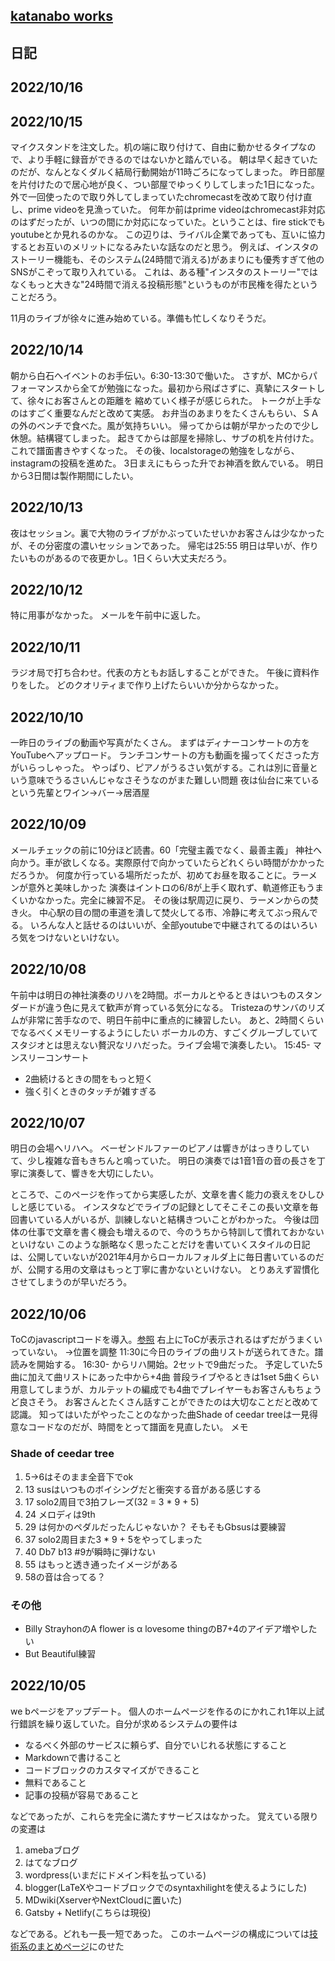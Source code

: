 <link rel="stylesheet" href="./github-markdown.css" type="text/css">
<link rel="stylesheet" href="toc.css">
<head>
<meta name="viewport" content="width=device-width, initial-scale=1.0, maximum-scale=1.0, minimum-scale=1.0">
</head>
<div class="contents wrapper">
<article>


# [katanabo works](./index.html)
# 日記

## 2022/10/16


## 2022/10/15
マイクスタンドを注文した。机の端に取り付けて、自由に動かせるタイプなので、より手軽に録音ができるのではないかと踏んでいる。
朝は早く起きていたのだが、なんとなくダルく結局行動開始が11時ごろになってしまった。
昨日部屋を片付けたので居心地が良く、つい部屋でゆっくりしてしまった1日になった。
外で一回使ったので取り外してしまっていたchromecastを改めて取り付け直し、prime videoを見漁っていた。
何年か前はprime videoはchromecast非対応のはずだったが、いつの間にか対応になっていた。ということは、fire stickでもyoutubeとか見れるのかな。
この辺りは、ライバル企業であっても、互いに協力するとお互いのメリットになるみたいな話なのだと思う。
例えば、インスタのストーリー機能も、そのシステム(24時間で消える)があまりにも優秀すぎて他のSNSがこぞって取り入れている。
これは、ある種"インスタのストーリー"ではなくもっと大きな"24時間で消える投稿形態"というものが市民権を得たということだろう。

11月のライブが徐々に進み始めている。準備も忙しくなりそうだ。

## 2022/10/14 
朝から白石へイベントのお手伝い。6:30-13:30で働いた。
さすが、MCからパフォーマンスから全てが勉強になった。最初から飛ばさずに、真摯にスタートして、徐々にお客さんとの距離を
縮めていく様子が感じられた。
トークが上手なのはすごく重要なんだと改めて実感。
お弁当のあまりをたくさんもらい、ＳＡの外のベンチで食べた。風が気持ちいい。
帰ってからは朝が早かったので少し休憩。結構寝てしまった。
起きてからは部屋を掃除し、サブの机を片付けた。これで譜面書きやすくなった。
その後、localstorageの勉強をしながら、instagramの投稿を進めた。
3日まえにもらった升でお神酒を飲んでいる。
明日から3日間は製作期間にしたい。


## 2022/10/13
夜はセッション。裏で大物のライブがかぶっていたせいかお客さんは少なかったが、その分密度の濃いセッションであった。
帰宅は25:55
明日は早いが、作りたいものがあるので夜更かし。1日くらい大丈夫だろう。

## 2022/10/12
特に用事がなかった。
メールを午前中に返した。

## 2022/10/11
ラジオ局で打ち合わせ。代表の方ともお話しすることができた。
午後に資料作りをした。
どのクオリティまで作り上げたらいいか分からなかった。

## 2022/10/10
一昨日のライブの動画や写真がたくさん。
まずはディナーコンサートの方をYouTubeへアップロード。
ランチコンサートの方も動画を撮ってくださった方がいらっしゃった。
やっぱり、ピアノがうるさい気がする。これは別に音量という意味でうるさいんじゃなさそうなのがまた難しい問題
夜は仙台に来ているという先輩とワイン→バー→居酒屋


## 2022/10/09
メールチェックの前に10分ほど読書。60「完璧主義でなく、最善主義」
神社へ向かう。車が欲しくなる。実際原付で向かっていたらどれくらい時間がかかっただろうか。
何度か行っている場所だったが、初めてお昼を取ることに。ラーメンが意外と美味しかった
演奏はイントロの6/8が上手く取れず、軌道修正もうまくいかなかった。完全に練習不足。
その後は駅周辺に戻り、ラーメンからの焚き火。
中心駅の目の間の車道を潰して焚火してる市、冷静に考えてぶっ飛んでる。
いろんな人と話せるのはいいが、全部youtubeで中継されてるのはいろいろ気をつけないといけない。


## 2022/10/08
午前中は明日の神社演奏のリハを2時間。ボーカルとやるときはいつものスタンダードが違う色に見えて歓声が育っている気分になる。
Tristezaのサンバのリズムが非常に苦手なので、明日午前中に重点的に練習したい。
あと、2時間くらいでなるべくメモリーするようにしたい
ボーカルの方、すごくグルーブしていてスタジオとは思えない贅沢なリハだった。ライブ会場で演奏したい。
15:45- マンスリーコンサート
- 2曲続けるときの間をもっと短く
- 強く引くときのタッチが雑すぎる


## 2022/10/07
明日の会場へリハへ。
ベーゼンドルファーのピアノは響きがはっきりしていて、少し複雑な音もきちんと鳴っていた。
明日の演奏では1音1音の音の長さを丁寧に演奏して、響きを大切にしたい。

ところで、このページを作ってから実感したが、文章を書く能力の衰えをひしひしと感じている。
インスタなどでライブの記録としてそこそこの長い文章を毎回書いている人がいるが、訓練しないと結構きついことがわかった。
今後は団体の仕事で文章を書く機会も増えるので、今のうちから特訓して慣れておかないといけない
このような脈略なく思ったことだけを書いていくスタイルの日記は、公開していないが2021年4月からローカルフォルダ上に毎日書いているのだが、公開する用の文章はもっと丁寧に書かないといけない。
とりあえず習慣化させてしまうのが早いだろう。


## 2022/10/06
ToCのjavascriptコードを導入。[参照](https://projectcodeed.blogspot.com/2020/04/an-automatic-table-of-contents.html)
右上にToCが表示されるはずだがうまくいっていない。
→位置を調整
11:30に今日のライブの曲リストが送られてきた。譜読みを開始する。
16:30- からリハ開始。2セットで9曲だった。
予定していた5曲に加えて曲リストにあった中から+4曲
普段ライブやるときは1set 5曲くらい用意してしまうが、カルテットの編成でも4曲でプレイヤーもお客さんもちょうど良さそう。
お客さんとたくさん話すことができたのは大切なことだと改めて認識。
知ってはいたがやったことのなかった曲Shade of ceedar treeは一見得意なコードなのだが、時間をとって譜面を見直したい。
メモ
### Shade of ceedar tree
1. 5→6はそのまま全音下でok
2. 13 susはいつものボイシングだと衝突する音がある感じする
3. 17 solo2周目で3拍フレーズ(32 = 3 * 9 + 5)
4. 24 メロディは9th
5. 29 は何かのペダルだったんじゃないか？ そもそもGbsusは要練習
6. 37 solo2周目また3 * 9 + 5をやってしまった
7. 40 Db7 b13 #9が瞬時に弾けない
8. 55 はもっと透き通ったイメージがある
9. 58の音は合ってる？
###  その他
- Billy StrayhonのA flower is α lovesome thingのB7+4のアイデア増やしたい
- But Beautiful練習


## 2022/10/05
we bページをアップデート。
個人のホームページを作るのにかれこれ1年以上試行錯誤を繰り返していた。自分が求めるシステムの要件は
- なるべく外部のサービスに頼らず、自分でいじれる状態にすること
- Markdownで書けること
- コードブロックのカスタマイズができること
- 無料であること
- 記事の投稿が容易であること

などであったが、これらを完全に満たすサービスはなかった。
覚えている限りの変遷は
1. amebaブログ
2. はてなブログ
3. wordpress(いまだにドメイン料を払っている)
4. blogger(LaTeXやコードブロックでのsyntaxhilightを使えるようにした)
5. MDwiki(XserverやNextCloudに置いた)
6. Gatsby + Netlify(こちらは現役)

などである。どれも一長一短であった。
このホームページの構成については[技術系のまとめページ](web.html)にのせた
</article>
<aside id="ToC"></aside>
<script src="toc.js"></script>
</div>